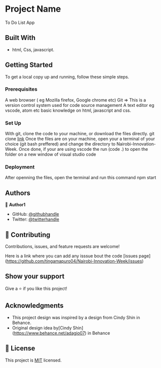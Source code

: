 

# Project Name
To Do List App

## Built With

- html, Css, javascript.


## Getting Started
To get a local copy up and running, follow these simple steps.

### Prerequisites
A web browser ( eg Mozilla firefox, Google chrome etc)
Git => This is a version control system  used for code source management
A text editor eg vscode, atom etc
basic knowledge on html, javascript and css.

### Set Up
With git, clone the code to your machine, or download the files directly.
git clone [link](https://github.com/tingamapuro04/mobutu-web)
Once the files are on your machine, open your a terminal of your choice (git bash preffered) and change the directory to Nairobi-Innovation-Week.
Once done, if your are using vscode the run (code .) to open the folder on a new window of visual studio code


### Deployment
After openning the files, open the terminal and run this command npm start



## Authors

👤 **Author1**

- GitHub: [@githubhandle](https://github.com/tingamapuro04)
- Twitter: [@twitterhandle](https://twitter.com/alphonce_mobutu)

## 🤝 Contributing

Contributions, issues, and feature requests are welcome!

Here is a link where you can add any isssue bout the code [issues page] (https://github.com/tingamapuro04/Nairobi-Innovation-Week/issues)

## Show your support

Give a ⭐️ if you like this project!

## Acknowledgments

- This project design was inspired by a design from Cindy Shin in Behance.
- Original design idea by[Cindy Shin] (https://www.behance.net/adagio07) in Behance

## 📝 License

This project is [MIT](./MIT.md) licensed.
